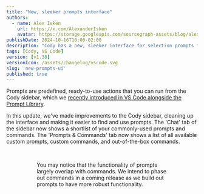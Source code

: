 ```yaml
---
title: "New, sleeker prompts interface"
authors:
  - name: Alex Isken
    url: https://x.com/AlexanderIsken
    avatar: https://storage.googleapis.com/sourcegraph-assets/blog/alex_avatar.png
publishDate: 2024-10-16T10:00-02:00
description: "Cody has a new, sleeker interface for selection prompts from the sidebar."
tags: [Cody, VS Code]
version: [v1.38]
versionIcon: /assets/changelog/vscode.svg
slug: 'new-prompts-ui'
published: true
---
```


Prompts are predefined, ready-to-use actions that you can run from the Cody sidebar, which we [recently introduced in VS Code alongside the Prompt Library](https://sourcegraph.com/blog/cody-vscode-1-30-0-release).

In this update, we've made improvements to the Cody sidebar, cleaning up the interface and making it easier to find and use prompts. The 'Chat' tab of the sidebar now shows a shortlist of your commonly-used prompts and commands. The 'Prompts & Commands' tab now shows a list of all available custom prompts, custom commands, and out-of-the-box commands.

<Figure
  src="https://storage.googleapis.com/sourcegraph-assets/blog/cody-vscode-1-38-release/chat-tab.png"
  alt="Chat tab view"
/>
<br />
<Figure
  src="https://storage.googleapis.com/sourcegraph-assets/blog/cody-vscode-1-38-release/prompts-tab.png"
  alt="Prompts & Commands tab"
/>

You may notice that the functionality of prompts largely overlap with commands. We intend to phase out commands in a coming release as we build out prompts to have more robust functionality.
